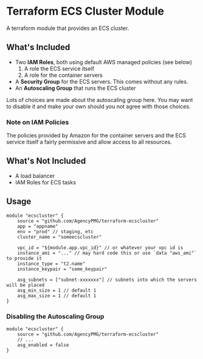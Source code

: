 # Terraform ECS Cluster Module

A terraform module that provides an ECS cluster.

## What's Included

- Two **IAM Roles**, both using default AWS managed policies (see below)
    1. A role the ECS service itself
    1. A role for the container servers
- A **Security Group** for the ECS servers. This comes without any rules.
- An **Autoscaling Group** that runs the ECS cluster

Lots of choices are made about the autoscaling group here. You may want to
disable it and make your own should you not agree with those choices.

### Note on IAM Policies

The policies provided by Amazon for the container servers and the ECS service
itself a fairly permissive and allow access to all resources.


## What's Not Included

- A load balancer
- IAM Roles for ECS tasks

## Usage

```hcl
module "ecscluster" {
    source = "github.com/AgencyPMG/terraform-ecscluster"
    app = "appname"
    env = "prod" // staging, etc
    cluster_name = "someecscluster"

    vpc_id = "${module.app.vpc_id}" // or whatever your vpc id is
    instance_ami = "..." // may hard code this or use `data "aws_ami"` to provide it
    instance_type = "t2.name"
    instance_keypair = "some_keypair"

    asg_subnets = ["subnet-xxxxxxx"] // subnets into which the servers will be placed
    asg_min_size = 1 // default 1
    asg_max_size = 1 // default 1
}
```

### Disabling the Autoscaling Group

```hcl
module "ecscluster" {
    source = "github.com/AgencyPMG/terraform-ecscluster"
    // ...
    asg_enabled = false
}
